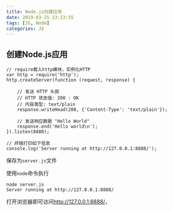 ```yaml
---
title: Node.js创建应用
date: 2019-03-25 23:23:55
tags: [JS, Node]
categories: JS
---
```


## 创建Node.js应用

<!-- more -->

```node
// require载入http模块，实例化HTTP
var http = require('http');
http.createServer(function (request, response) {

    // 发送 HTTP 头部 
    // HTTP 状态值: 200 : OK
    // 内容类型: text/plain
    response.writeHead(200, {'Content-Type': 'text/plain'});

    // 发送响应数据 "Hello World"
    response.end('Hello world\n');
}).listen(8888);

// 终端打印如下信息
console.log('Server running at http://127.0.0.1:8888/');
```

保存为`server.js`文件

使用`node`命令执行

```terminal
node server.js
Server running at http://127.0.0.1:8888/
```

打开浏览器即可访问<http://127.0.0.1:8888/>，

